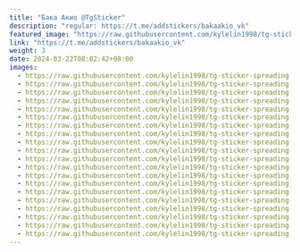 ```yaml
---
title: "Бака Акио @TgSticker"
description: "regular: https://t.me/addstickers/bakaakio_vk"
featured_image: "https://raw.githubusercontent.com/kylelin1998/tg-sticker-spreading-worldwide-images/main/img/b55a7047-5de2-4403-b521-716dacf7b197.jpg"
link: "https://t.me/addstickers/bakaakio_vk"
weight: 3
date: 2024-03-22T08:02:42+08:00
images:
  - https://raw.githubusercontent.com/kylelin1998/tg-sticker-spreading-worldwide-images/main/img/b55a7047-5de2-4403-b521-716dacf7b197.jpg
  - https://raw.githubusercontent.com/kylelin1998/tg-sticker-spreading-worldwide-images/main/img/2e521e44-cfdd-459f-bb5a-77c3ee39a5a7.jpg
  - https://raw.githubusercontent.com/kylelin1998/tg-sticker-spreading-worldwide-images/main/img/fc062ead-dfb1-4ed7-b0ef-86cfbd5af180.jpg
  - https://raw.githubusercontent.com/kylelin1998/tg-sticker-spreading-worldwide-images/main/img/976c588a-8b34-4ae3-9afc-a98b0df525e6.jpg
  - https://raw.githubusercontent.com/kylelin1998/tg-sticker-spreading-worldwide-images/main/img/1fff0000-fa54-4f55-b578-ab7886befbf4.jpg
  - https://raw.githubusercontent.com/kylelin1998/tg-sticker-spreading-worldwide-images/main/img/bb2b0081-69a6-46aa-8e5c-0a7215933163.jpg
  - https://raw.githubusercontent.com/kylelin1998/tg-sticker-spreading-worldwide-images/main/img/1becadac-19b6-48a3-8200-00c79f10aee9.jpg
  - https://raw.githubusercontent.com/kylelin1998/tg-sticker-spreading-worldwide-images/main/img/868c56a5-2b4b-4e7b-853c-dfaf1d0b857e.jpg
  - https://raw.githubusercontent.com/kylelin1998/tg-sticker-spreading-worldwide-images/main/img/9125f16e-ea63-4a68-81be-c9320effd34a.jpg
  - https://raw.githubusercontent.com/kylelin1998/tg-sticker-spreading-worldwide-images/main/img/2d440d7c-c320-4dc0-976d-1f819f580554.jpg
  - https://raw.githubusercontent.com/kylelin1998/tg-sticker-spreading-worldwide-images/main/img/424ac904-8c9e-4318-8f14-d456b4bd4df9.jpg
  - https://raw.githubusercontent.com/kylelin1998/tg-sticker-spreading-worldwide-images/main/img/5270a65a-4d6e-4406-b3c2-eb96a166b326.jpg
  - https://raw.githubusercontent.com/kylelin1998/tg-sticker-spreading-worldwide-images/main/img/52697b46-9830-4d73-b2e7-998f198d4128.jpg
  - https://raw.githubusercontent.com/kylelin1998/tg-sticker-spreading-worldwide-images/main/img/5693ed5d-50cd-4e80-baf1-38ebc86916d2.jpg
  - https://raw.githubusercontent.com/kylelin1998/tg-sticker-spreading-worldwide-images/main/img/452b537f-b191-4962-9014-306922e3c7ee.jpg
  - https://raw.githubusercontent.com/kylelin1998/tg-sticker-spreading-worldwide-images/main/img/7af0664a-e66d-4a9e-8ec5-c406d351f512.jpg
  - https://raw.githubusercontent.com/kylelin1998/tg-sticker-spreading-worldwide-images/main/img/3cc5772e-607e-45d6-9731-5badbe844e06.jpg
  - https://raw.githubusercontent.com/kylelin1998/tg-sticker-spreading-worldwide-images/main/img/3156f159-b693-48d6-adb3-68f731be00d9.jpg
  - https://raw.githubusercontent.com/kylelin1998/tg-sticker-spreading-worldwide-images/main/img/9f09eb97-8861-46df-9621-ea3b5d836d2f.jpg
  - https://raw.githubusercontent.com/kylelin1998/tg-sticker-spreading-worldwide-images/main/img/f629f21d-a9bf-4dbd-9504-d4e8d673cce4.jpg
---
```

